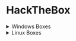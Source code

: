# HackTheBox

<details>

<summary>Windows Boxes</summary>

* [x] [Forest](https://lojique.gitbook.io/hack-the-box/v/forest/)
* [x] [Sauna](https://lojique.gitbook.io/sauna/)&#x20;
* [x] Active&#x20;
* [ ] Blackfield&#x20;
* [ ] Resolute&#x20;
* [ ] Reel&#x20;
* [ ] Sizzle&#x20;
* [ ] Mantis&#x20;
* [ ] Cascade&#x20;
* [ ] Multimaster&#x20;
* [ ] Monteverde
* [ ] Fuse
* [ ] Intelligence
* [ ] Remote
* [ ] Object

</details>

<details>

<summary>Linux Boxes</summary>

* [ ] Solid State
* [x] [Traverxec](https://lojique.gitbook.io/hack-the-box/v/traverxec/)

</details>
